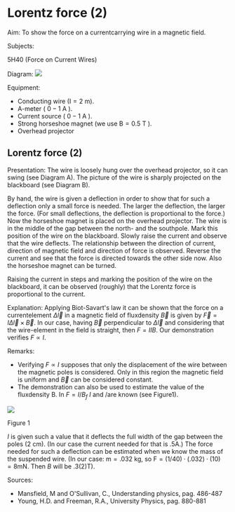# Lorentz force (2) 

Aim: To show the force on a currentcarrying wire in a magnetic field.

Subjects:

$5 \mathrm{H} 40$ (Force on Current Wires)

Diagram:
![](https://cdn.mathpix.com/cropped/2024_06_24_da5ba826d2026709fdf9g-1.jpg?height=678&width=1144&top_left_y=384&top_left_x=660)

Equipment:

- Conducting wire $(\mathrm{I}=2 \mathrm{~m})$.
- A-meter ( $0-1 \mathrm{~A}$ ).
- Current source ( $0-1 \mathrm{~A}$ ).
- Strong horseshoe magnet (we use $\mathrm{B}=0.5 \mathrm{~T}$ ).
- Overhead projector


## Lorentz force (2)

Presentation: The wire is loosely hung over the overhead projector, so it can swing (see Diagram A). The picture of the wire is sharply projected on the blackboard (see Diagram B).

By hand, the wire is given a deflection in order to show that for such a deflection only a small force is needed. The larger the deflection, the larger the force. (For small deflections, the deflection is proportional to the force.) Now the horseshoe magnet is placed on the overhead projector. The wire is in the middle of the gap between the north- and the southpole. Mark this position of the wire on the blackboard. Slowly raise the current and observe that the wire deflects. The relationship between the direction of current, direction of magnetic field and direction of force is observed. Reverse the current and see that the force is directed towards the other side now. Also the horseshoe magnet can be turned.

Raising the current in steps and marking the position of the wire on the blackboard, it can be observed (roughly) that the Lorentz force is proportional to the current.

Explanation: Applying Biot-Savart's law it can be shown that the force on a currentelement $\Delta \vec{l}$ in a magnetic field of fluxdensity $\vec{B}$ is given by $\vec{F}=I \Delta \vec{l} \times \vec{B}$. In our case, having $\vec{B}$ perpendicular to $\Delta \vec{l}$ and considering that the wire-element in the field is straight, then $F=I I B$. Our demonstration verifies $F \propto I$.

Remarks:

- Verifying $F \propto I$ supposes that only the displacement of the wire between the magnetic poles is considered. Only in this region the magnetic field is uniform and $\vec{B}$ can be considered constant.
- The demonstration can also be used to estimate the value of the fluxdensity B. In $F=I / B_{f}$ $I$ and /are known (see Figure1).

![](https://cdn.mathpix.com/cropped/2024_06_24_da5ba826d2026709fdf9g-2.jpg?height=626&width=591&top_left_y=1275&top_left_x=924)

Figure 1

$I$ is given such a value that it deflects the full width of the gap between the poles $(2 \mathrm{~cm})$. (In our case the current needed for that is .5A.) The force needed for such a deflection can be estimated when we know the mass of the suspended wire. (In our case: $\mathrm{m}=.032 \mathrm{~kg}$, so $\mathrm{F}=(1 / 40) \cdot(.032) \cdot(10)=8 \mathrm{mN}$. Then $B$ will be $.3(2) \mathrm{T})$.

Sources:

- Mansfield, M and O'Sullivan, C., Understanding physics, pag. 486-487
- Young, H.D. and Freeman, R.A., University Physics, pag. 880-881

